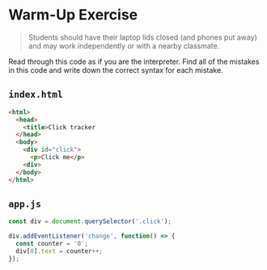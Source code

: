 # Warm-Up Exercise

> Students should have their laptop lids closed (and phones put away) and may work independently or with a nearby classmate.

Read through this code as if you are the interpreter. Find all of the mistakes in this code and write down the correct syntax for each mistake.

## `index.html`

```html
<html>
  <head>
    <title>Click tracker
  </head>
  <body>
    <div id="click">
      <p>Click me</p>
    <div>
  </body>
</html>
```

## `app.js`

```js
const div = document.querySelector('.click');

div.addEventListener('change', function() => {
  const counter = '0';
  div[0].text = counter++;
});
```
